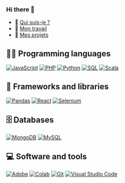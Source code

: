 ### Hi there 👋

<!--
**tofu93220/tofu93220** is a ✨ _special_ ✨ repository because its `README.md` (this file) appears on your GitHub profile.

Here are some ideas to get you started:

- 🔭 I’m currently working on ...
- 🌱 I’m currently learning ...
- 👯 I’m looking to collaborate on ...
- 🤔 I’m looking for help with ...
- 💬 Ask me about ...
- 📫 How to reach me: ...
- 😄 Pronouns: ...
- ⚡ Fun fact: ...
-->

+ 👨 [Qui suis-je ?](https://tofu93220.github.io/borismassoda.me/#intro)
+ 🏢 [Mon travail](https://tofu93220.github.io/borismassoda.me/#work)
+ 💙 [Mes projets](https://tofu93220.github.io/borismassoda.me/#about)

## 👨‍💻 Programming languages

<p>
    <a href="https://"><img alt="JavaScript" src="https://img.shields.io/badge/JavaScript%20-%23F7DF1E.svg?logo=javascript&logoColor=black"></a>
    <a href="https://"><img alt="PHP" src="https://img.shields.io/badge/PHP-%23777BB4.svg?logo=php&logoColor=white"></a>
    <a href="https://"><img alt="Python" src="https://img.shields.io/badge/Python%20-%2314354C.svg?logo=python&logoColor=white"></a>
    <a href="https://"><img alt="SQL" src="https://img.shields.io/badge/SQL%20-%23025E8C.svg?logo=amazon-dynamodb&logoColor=white"></a>
    <a href="#"><img alt="Scala" src="https://img.shields.io/badge/Scala%20-%23FF0000.svg?logo=scala&logoColor=white"></a>

## 🧰 Frameworks and libraries

<p>
    <a href="#"><img alt="Pandas" src="https://img.shields.io/badge/Pandas%20-%23150458.svg?logo=pandas&logoColor=white"></a>
    <a href="#"><img alt="React" src="https://img.shields.io/badge/React%20-%2320232a.svg?logo=react&logoColor=%2361DAFB"></a>
    <a href="https://"><img alt="Selenium" src="https://img.shields.io/badge/Selenium%20-%2314354C.svg?logo=selenium&logoColor=white"></a>
</p>

## 🗄️ Databases

<p>
    <a href="#"><img alt="MongoDB" src ="https://img.shields.io/badge/MongoDB-%234ea94b.svg?logo=mongodb&logoColor=white"></a>
    <a href="#"><img alt="MySQL" src="https://img.shields.io/badge/MySQL-%2300f.svg?logo=mysql&logoColor=white"></a>
</p>

## 💻 Software and tools

<p>
    <a href="#"><img alt="Adobe" src="https://img.shields.io/badge/Adobe%20-%23FF0000.svg?logo=adobe&logoColor=white"></a>
    <a href="#"><img alt="Colab" src="https://img.shields.io/badge/Colab-00b56a.svg?logo=google-colab&logoColor=white"></a>
    <a href="#"><img alt="Git" src="https://img.shields.io/badge/Git%20-%23F05033.svg?logo=git&logoColor=white"></a>
    <a href="#"><img alt="Visual Studio Code" src="https://img.shields.io/badge/Visual%20Studio%20Code-0078d7.svg?logo=visual-studio-code&logoColor=white"></a>
</p>
